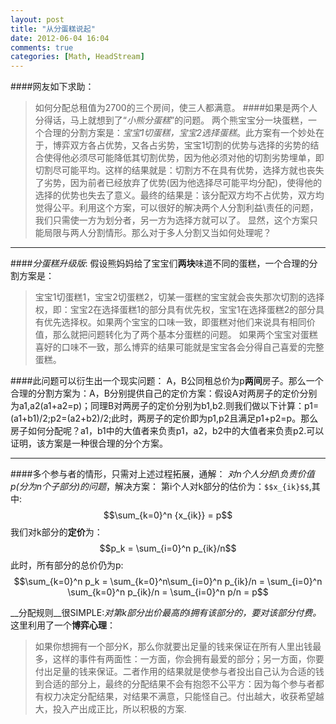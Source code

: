 ```yaml
---
layout: post
title: "从分蛋糕说起"
date: 2012-06-04 16:04
comments: true
categories: [Math, HeadStream]
---
```

####网友如下求助：
>如何分配总租值为2700的三个房间，使三人都满意。
####如果是两个人分得话，马上就想到了“*小熊分蛋糕*”的问题。
>两个熊宝宝分一块蛋糕，一个合理的分割方案是：*宝宝1切蛋糕，宝宝2选择蛋糕*。此方案有一个妙处在于，博弈双方各占优势，又各占劣势，宝宝1切割的优势与选择的劣势的结合使得他必须尽可能降低其切割优势，因为他必须对他的切割劣势埋单，即切割尽可能平均。这样的结果就是：切割方不在具有优势，选择方就也丧失了劣势，因为前者已经放弃了优势(因为他选择尽可能平均分配)，使得他的选择的优势也失去了意义。最终的结果是：该分配双方均不占优势，双方均觉得公平。利用这个方案，可以很好的解决两个人分割利益\责任的问题，我们只需使一方为划分者，另一方为选择方就可以了。
显然，这个方案只能局限与两人分割情形。那么对于多人分割又当如何处理呢？

---
####*分蛋糕升级版*:
假设熊妈妈给了宝宝们**两块**味道不同的蛋糕，一个合理的分割方案是：
>宝宝1切蛋糕1，宝宝2切蛋糕2，切某一蛋糕的宝宝就会丧失那次切割的选择权，即：宝宝2在选择蛋糕1的部分具有优先权，宝宝1在选择蛋糕2的部分具有优先选择权。如果两个宝宝的口味一致，即蛋糕对他们来说具有相同价值，那么就把问题转化为了两个基本分蛋糕的问题。  如果两个宝宝对蛋糕喜好的口味不一致，那么博弈的结果可能就是宝宝各会分得自己喜爱的完整蛋糕。

####此问题可以衍生出一个现实问题：
A，B公同租总价为p**两间**房子。那么一个合理的分割方案为：A，B分别提供自己的定价方案：假设A对两房子的定价分别为a1,a2(a1+a2=p)；同理B对两房子的定价分别为b1,b2.则我们做以下计算：p1=(a1+b1)/2;p2=(a2+b2)/2;此时，两房子的定价即为p1,p2且满足p1+p2=p。那么房子如何分配呢？a1，b1中的大值者来负责p1，a2，b2中的大值者来负责p2.可以证明，该方案是一种很合理的分个方案。

---
####多个参与者的情形，只需对上述过程拓展，通解：
_对n个人分担\负责价值p(分为n个子部分)的问题_，解决方案：
第i个人对k部分的估价为：``$$x_{ik}$$``,其中:
	$$\sum_{k=0}^n {x_{ik}} = p$$
我们对k部分的**定价**为：
	$$p_k = \sum_{i=0}^n p_{ik}/n$$
此时，所有部分的总价仍为p:
	$$\sum_{k=0}^n p_k = \sum_{k=0}^n\sum_{i=0}^n p_{ik}/n = \sum_{i=0}^n \sum_{k=0}^n p_{ik}/n = \sum_{i=0}^n p/n = p$$

__分配规则__很SIMPLE:*对第k部分出价最高的i拥有该部分的，要对该部分付费。*
这里利用了一个**博弈心理**：
>如果你想拥有一个部分K，那么你就要出足量的钱来保证在所有人里出钱最多，这样的事件有两面性：一方面，你会拥有最爱的部分；另一方面，你要付出足量的钱来保证。二者作用的结果就是使参与者投出自己认为合适的钱到合适的部分上，最终的分配结果不会有抱怨不公平方：因为每个参与者都有权力决定分配结果，对结果不满意，只能怪自己。付出越大，收获希望越大，投入产出成正比，所以积极的方案.
